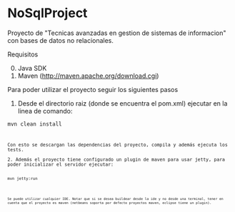 NoSqlProject
============

Proyecto de "Tecnicas avanzadas en gestion de sistemas de informacion" con bases de datos no relacionales.


Requisitos

0. Java SDK
1. Maven (http://maven.apache.org/download.cgi)

Para poder utilizar el proyecto seguir los siguientes pasos

1. Desde el directorio raiz (donde se encuentra el pom.xml) ejecutar en la linea de comando:

<pre><code>mvn clean install<pre><code>

Con esto se descargan las dependencias del proyecto, compila y además ejecuta los tests.

2. Además el proyecto tiene configurado un plugin de maven para usar jetty, para poder inicializar el servidor ejecutar:

<pre><code>mvn jetty:run<pre><code>


Se puede utilizar cualquier IDE. Notar que si se desea buildear desde la ide y no desde una terminal, tener en cuenta que el proyecto es maven (netbeans soporta por defecto proyectos maven, eclipse tiene un plugin). 

